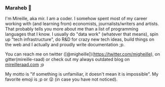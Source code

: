 ### Maraheb 👋

I'm Mireille, aka mir. I am a coder. I somehow spent most of my career working with (and learning from) economists, journalists/writers and artists. That probably tells you more about me than a list of programming languages that I know. I usually do "data work" (whatever that means), spin up "tech infrastructure", do R&D for crazy new tech ideas, build things on the web and I actually and proudly write documentation ;p. 

You can reach me on twitter ([@migheille])(https://twitter.com/migheille), on gitter(mireille-raad) or check out my always outdated blog on [mireilleraad.com](https://mireilleraad.com) ;p

My motto is "if something is unfamiliar, it doesn't mean it is impossible".  My favorite emoji is ;p or :stuck_out_tongue_winking_eye: (in case you have not noticed).
